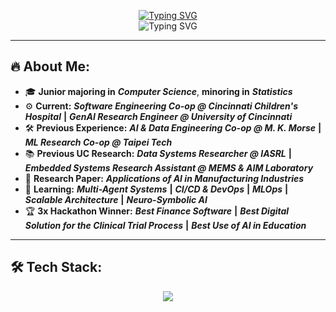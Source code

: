 <p align="center">
  <a href="https://github.com/ShivamKGate">
    <img src="https://readme-typing-svg.demolab.com?font=Fira+Code&weight=800&size=30&duration=3000&pause=1000&color=7F27FF&center=true&vCenter=true&repeat=false&width=520&lines=Shivam+Kharangate" alt="Typing SVG" />
  </a>
  <br>
  <img src="https://readme-typing-svg.demolab.com?font=Fira+Code&pause=1000&center=true&color=7F27FF&repeat=true&width=700&height=45&vCenter=true&size=22&lines=Software+Engineer+%7C+GenAI+Researcher+%7C+ML+;Architecting+Multi-Agent+LLM+Systems.;Graphs+%2B+Logic+%2B+LLMs+%3D+%F0%9F%A4%96%E2%9C%A8;Transforming+Data+Into+Decisions.;Learning+Relentlessly%2C+Iterating+Boldly.;secret%3A+if+you+see+this%2C+you're+the+goat!" alt="Typing SVG" />
</p>

---

## 🔥 About Me: 

- 🎓 **Junior majoring in** ***Computer Science***, **minoring in** ***Statistics***
- ⚙️ **Current:** ***Software Engineering Co-op @ Cincinnati Children's Hospital*** **|** ***GenAI Research Engineer @ University of Cincinnati***
- 🛠️ **Previous Experience:** ***AI & Data Engineering Co-op @ M. K. Morse*** **|** ***ML Research Co-op @ Taipei Tech***
- 📚 **Previous UC Research:** ***Data Systems Researcher @ IASRL*** **|** ***Embedded Systems Research Assistant @ MEMS & AIM Laboratory***
- 📝 **Research Paper:** ***Applications of AI in Manufacturing Industries***
- 🧠 **Learning:** ***Multi-Agent Systems*** **|** ***CI/CD & DevOps*** **|** ***MLOps*** **|** ***Scalable Architecture*** **|** ***Neuro-Symbolic AI***
- 🏆 **3x Hackathon Winner:** ***Best Finance Software*** **|** ***Best Digital Solution for the Clinical Trial Process*** **|** ***Best Use of AI in Education***

---
## 🛠️ Tech Stack:

<div align="center">
<img src="https://github.com/user-attachments/assets/87780a42-f80d-4711-b9d8-16fca41c8563"/>
</div>

